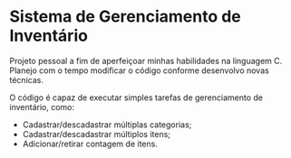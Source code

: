 # Sistema de Gerenciamento de Inventário

Projeto pessoal a fim de aperfeiçoar minhas habilidades na linguagem C. Planejo com o tempo modificar o código conforme desenvolvo novas técnicas.

O código é capaz de executar simples tarefas de gerenciamento de inventário, como:
* Cadastrar/descadastrar múltiplas categorias;
* Cadastrar/descadastrar múltiplos itens;
* Adicionar/retirar contagem de itens.
